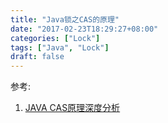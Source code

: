 ```yaml
---
title: "Java锁之CAS的原理"
date: "2017-02-23T18:29:27+08:00"
categories: ["Lock"]
tags: ["Java", "Lock"]
draft: false
---
```




参考:

1. [JAVA CAS原理深度分析](http://zl198751.iteye.com/blog/1848575)